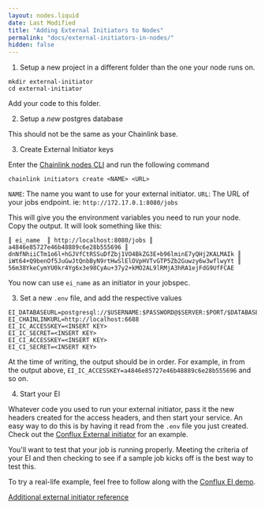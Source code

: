 ```yaml
---
layout: nodes.liquid
date: Last Modified
title: "Adding External Initiators to Nodes"
permalink: "docs/external-initiators-in-nodes/"
hidden: false
---
```

1. Setup a new project in a different folder than the one your node runs on. 

```
mkdir external-initiator
cd external-initiator
```
Add your code to this folder. 

2. Setup a *new* postgres database

This should not be the same as your Chainlink base.

3. Create External Initiator keys

Enter the [Chainlink nodes CLI](/docs/miscellaneous#execute-commands-running-docker) and run the following command
```
chainlink initiators create <NAME> <URL>
```

`NAME`: The name you want to use for your external initiator.
`URL`: The URL of your jobs endpoint. ie: `http://172.17.0.1:8080/jobs`

This will give you the environment variables you need to run your node. Copy the output. It will look something like this:

```
║ ei_name  ║ http://localhost:8080/jobs ║ a4846e85727e46b48889c6e28b555696 ║ dnNfNhiiCTm1o6l+hGJVfCtRSSuDfZbj1VO4BkZG3E+b96lminE7yQHj2KALMAIk ║ iWt64+Q9benOf5JuGwJtQnbByN9rtHwSlElOVpHVTvGTP5Zb2Guwzy6w3wflwyYt ║ 56m38YkeCymYU0kr4Yg6x3e98CyAu+37y2+kMO2AL9lRMjA3hRA1ejFdG9UfFCAE
```
You now can use `ei_name` as an initiator in your jobspec. 

3. Set a new `.env` file, and add the respective values

```
EI_DATABASEURL=postgresql://$USERNAME:$PASSWORD@$SERVER:$PORT/$DATABASE
EI_CHAINLINKURL=http://localhost:6688
EI_IC_ACCESSKEY=<INSERT KEY>
EI_IC_SECRET=<INSERT KEY>
EI_CI_ACCESSKEY=<INSERT KEY>
EI_CI_SECRET=<INSERT KEY>
```
At the time of writing, the output should be in order. For example, in from the output above, `EI_IC_ACCESSKEY=a4846e85727e46b48889c6e28b555696` and so on.

4. Start your EI

Whatever code you used to run your external initiator, pass it the new headers created for the access headers, and then start your service. An easy way to do this is by having it read from the `.env` file you just created. Check out the <a href="https://github.com/Conflux-Network-Global/demo-cfx-chainlink" target="_blank">Conflux External initiator</a> for an example. 

You'll want to test that your job is running properly. Meeting the criteria of your EI and then checking to see if a sample job kicks off is the best way to test this. 

To try a real-life example, feel free to follow along with the <a href="https://www.youtube.com/watch?v=J8oJEp4qz5w" target="_blank">Conflux EI demo</a>.

<a href="https://github.com/smartcontractkit/chainlink/wiki/External-Initiators" target="_blank">Additional external initiator reference</a>